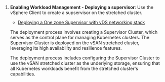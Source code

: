 1. **Enabling Workload Management - Deploying a supervisor**: Use the vSphere Client to create a supservisor on the stretched cluster. 

    * [Deploying a One zone Supervisor with vDS networking stack](https://techdocs.broadcom.com/us/en/vmware-cis/vsphere/vsphere-supervisor/8-0/installing-and-configuring-vsphere-supervisor/deploy-a-one-zone-supervisor/deploy-a-supervisor-with-vds-networking.html)

    The deployment process involves creating a Supervisor Cluster, which serves as the control plane for managing Kubernetes clusters. The Supervisor Cluster is deployed on the vSAN stretched cluster, leveraging its high availability and resilience features.

    The deployment process includes configuring the Supervisor Cluster to use the vSAN stretched cluster as the underlying storage, ensuring that all Kubernetes workloads benefit from the stretched cluster's capabilities.


